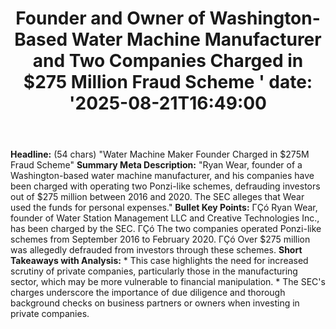 ﻿---
title: "    Founder and Owner of Washington-Based Water Machine Manufacturer and Two Companies Charged in $275 Million Fraud Scheme
'
date: '2025-08-21T16:49:00"
category: "Markets"
summary: ""
slug: "    founder and owner of washingtonbased water machine manuf"
source_urls:
  - "https://www.sec.gov/newsroom/press-releases/2025-107-founder-owner-washington-based-water-machine-manufacturer-two-companies-charged-275-million-fraud"
seo:
  title: "    Founder and Owner of Washington-Based Water Machine Manufacturer and Two Companies Charged in $275 Million Fraud Scheme
 | Hash n Hedge'
  description: '"
  keywords: ["news", "markets", "brief"]
---
**Headline:** (54 chars) "Water Machine Maker Founder Charged in $275M Fraud Scheme"  **Summary Meta Description:** "Ryan Wear, founder of a Washington-based water machine manufacturer, and his companies have been charged with operating two Ponzi-like schemes, defrauding investors out of $275 million between 2016 and 2020. The SEC alleges that Wear used the funds for personal expenses."  **Bullet Key Points:**  ΓÇó Ryan Wear, founder of Water Station Management LLC and Creative Technologies Inc., has been charged by the SEC. ΓÇó The two companies operated Ponzi-like schemes from September 2016 to February 2020. ΓÇó Over $275 million was allegedly defrauded from investors through these schemes.  **Short Takeaways with Analysis:**  * This case highlights the need for increased scrutiny of private companies, particularly those in the manufacturing sector, which may be more vulnerable to financial manipulation. * The SEC's charges underscore the importance of due diligence and thorough background checks on business partners or owners when investing in private companies. 
